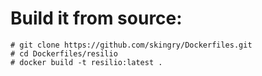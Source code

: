 # Build it from source:

```
# git clone https://github.com/skingry/Dockerfiles.git
# cd Dockerfiles/resilio
# docker build -t resilio:latest .
```


